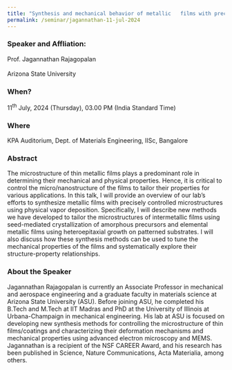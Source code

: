 ```yaml
---
title: "Synthesis and mechanical behavior of metallic   films with precisely tailored microstructures (11/07/24)"
permalink: /seminar/jagannathan-11-jul-2024
---
```

### Speaker and Affliation:
Prof. Jagannathan Rajagopalan<br>  
Arizona State University 

### When?
11<sup>th</sup> July, 2024 (Thursday), 03.00 PM (India Standard Time)

### Where
KPA Auditorium, Dept. of Materials Engineering, IISc, Bangalore

### Abstract
The microstructure of thin metallic films plays a predominant role in determining their mechanical and physical properties. Hence, it is critical to control the micro/nanostructure of the films to tailor their properties for various applications. In this talk, I will provide an overview of our lab’s efforts to synthesize metallic films with precisely controlled microstructures using physical vapor deposition. Specifically, I will describe new methods we have developed to tailor the microstructures of intermetallic films using seed-mediated crystallization of amorphous precursors and elemental metallic films using heteroepitaxial growth on patterned substrates. I will also discuss how these synthesis methods can be used to tune the mechanical properties of the films and systematically explore their structure-property relationships.
   
### About the Speaker
Jagannathan Rajagopalan is currently an Associate Professor in mechanical and aerospace engineering and a graduate faculty in materials science at Arizona State University (ASU). Before joining ASU, he completed his B.Tech and M.Tech at IIT Madras and PhD at the University of Illinois at Urbana-Champaign in mechanical engineering. His lab at ASU is focused on developing new synthesis methods for controlling the microstructure of thin films/coatings and characterizing their deformation mechanisms and mechanical properties using advanced electron microscopy and MEMS. Jagannathan is a recipient of the NSF CAREER Award, and his research has been published in Science, Nature Communications, Acta Materialia, among others.